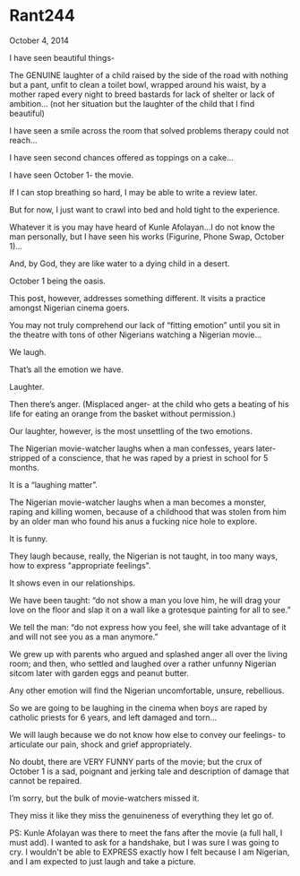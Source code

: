 # Rant244


October 4, 2014

I have seen beautiful things-

The GENUINE laughter of a child raised by the side of the road with nothing but a pant, unfit to clean a toilet bowl, wrapped around his waist, by a mother raped every night to breed bastards for lack of shelter or lack of ambition… (not her situation but the laughter of the child that I find beautiful)

I have seen a smile across the room that solved problems therapy could not reach…

I have seen second chances offered as toppings on a cake…

I have seen October 1- the movie.

If I can stop breathing so hard, I may be able to write a review later.

But for now, I just want to crawl into bed and hold tight to the experience. 

Whatever it is you may have heard of Kunle Afolayan…I do not know the man personally, but I have seen his works (Figurine, Phone Swap, October 1)…

And, by God, they are like water to a dying child in a desert.

October 1 being the oasis.

This post, however, addresses something different. It visits a practice amongst Nigerian cinema goers.

You may not truly comprehend our lack of “fitting emotion” until you sit in the theatre with tons of other Nigerians watching a Nigerian movie…

We laugh.

That’s all the emotion we have.

Laughter.

Then there’s anger. (Misplaced anger- at the child who gets a beating of his life for eating an orange from the basket without permission.)

Our laughter, however, is the most unsettling of the two emotions.

The Nigerian movie-watcher laughs when a man confesses, years later- stripped of a conscience, that he was raped by a priest in school for 5 months.

It is a “laughing matter”.

The Nigerian movie-watcher laughs when a man becomes a monster, raping and killing women, because of a childhood that was stolen from him by an older man who found his anus a fucking nice hole to explore.

It is funny. 

They laugh because, really, the Nigerian is not taught, in too many ways, how to express "appropriate feelings".

It shows even in our relationships.

We have been taught: “do not show a man you love him, he will drag your love on the floor and slap it on a wall like a grotesque painting for all to see.”

We tell the man: “do not express how you feel, she will take advantage of it and will not see you as a man anymore.”

We grew up with parents who argued and splashed anger all over the living room; and then, who settled and laughed over a rather unfunny Nigerian sitcom later with garden eggs and peanut butter.

Any other emotion will find the Nigerian uncomfortable, unsure, rebellious.

So we are going to be laughing in the cinema when boys are raped by catholic priests for 6 years, and left damaged and torn…

We will laugh because we do not know how else to convey our feelings- to articulate our pain, shock and grief appropriately.  

No doubt, there are VERY FUNNY parts of the movie; but the crux of October 1 is a sad, poignant and jerking tale and description of damage that cannot be repaired.

I’m sorry, but the bulk of movie-watchers missed it.

They miss it like they miss the genuineness of everything they let go of.

PS: Kunle Afolayan was there to meet the fans after the movie (a full hall, I must add). I wanted to ask for a handshake, but I was sure I was going to cry. I wouldn't be able to EXPRESS exactly how I felt because I am Nigerian, and I am expected to just laugh and take a picture.